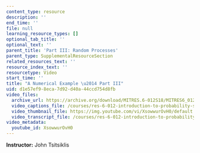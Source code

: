 ```yaml
---
content_type: resource
description: ''
end_time: ''
file: null
learning_resource_types: []
optional_tab_title: ''
optional_text: ''
parent_title: 'Part III: Random Processes'
parent_type: SupplementalResourceSection
related_resources_text: ''
resource_index_text: ''
resourcetype: Video
start_time: ''
title: "A Numerical Example \u2014 Part III"
uid: d1e57ef9-8eca-7d92-d40a-44ccd754d8fb
video_files:
  archive_url: https://archive.org/download/MITRES.6-012S18/MITRES6_012S18_L26-04_300k.mp4
  video_captions_file: /courses/res-6-012-introduction-to-probability-spring-2018/85979b6eb9935dfc8c9b104fcd0aa16c_XsowwurOvH0.vtt
  video_thumbnail_file: https://img.youtube.com/vi/XsowwurOvH0/default.jpg
  video_transcript_file: /courses/res-6-012-introduction-to-probability-spring-2018/7ca92d419dce87461c4a068c0153f9eb_XsowwurOvH0.pdf
video_metadata:
  youtube_id: XsowwurOvH0
---
```


**Instructor:** John Tsitsiklis